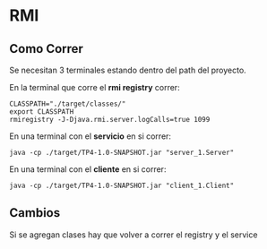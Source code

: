 # RMI

## Como Correr

Se necesitan 3 terminales estando dentro del path del proyecto.

En la terminal que corre el **rmi registry** correr:
```
CLASSPATH="./target/classes/"
export CLASSPATH
rmiregistry -J-Djava.rmi.server.logCalls=true 1099
```

En una terminal con el **servicio** en si correr:
```
java -cp ./target/TP4-1.0-SNAPSHOT.jar "server_1.Server"
```

En una terminal con el **cliente** en si correr:
```
java -cp ./target/TP4-1.0-SNAPSHOT.jar "client_1.Client"
```

## Cambios

Si se agregan clases hay que volver a correr el registry y el service
